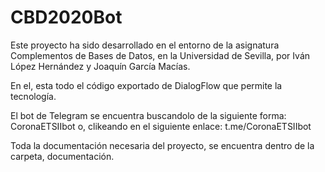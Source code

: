 # CBD2020Bot

Este proyecto ha sido desarrollado en el entorno de la asignatura Complementos de Bases de Datos, en la Universidad de Sevilla, por Iván López Hernández y Joaquín García Macías.

En el, esta todo el código exportado de DialogFlow que permite la tecnología.

El bot de Telegram se encuentra buscandolo de la siguiente forma: CoronaETSIIbot o, clikeando en el siguiente enlace: t.me/CoronaETSIIbot

Toda la documentación necesaria del proyecto, se encuentra dentro de la carpeta, documentación.
